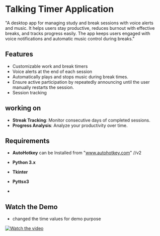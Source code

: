 # Talking Timer Application

"A desktop app for managing study and break sessions with voice alerts and music.
It helps users stay productive, reduces burnout with effective breaks, and tracks progress easily. 
The app keeps users engaged with voice notifications and automatic music control during breaks."

## Features

- Customizable work and break timers
- Voice alerts at the end of each session
- Automatically plays and stops music during break times.
- Ensure active participation by repeatedly announcing until the user manually restarts the session.
- Session tracking


## working on 
- **Streak Tracking**: Monitor consecutive days of completed sessions.
- **Progress Analysis**: Analyze your productivity over time.

## Requirements

- **AutoHotkey** can be Installed from "www.autohotkey.com" //v2
  
- **Python 3.x**
- **Tkinter**
- **Pyttsx3**
- 
## Watch the Demo
- changed the time values for demo purpose
  
[![Watch the video](https://img.youtube.com/vi/Y7_T-ADH60Y/0.jpg)](https://youtu.be/xDDumJ7jJe8?si=zpmKf7rfoy5ovz4G)

